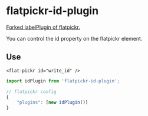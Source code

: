 # flatpickr-id-plugin

[Forked labelPlugin of flatpickr.](https://github.com/flatpickr/flatpickr/blob/master/src/plugins/labelPlugin/labelPlugin.ts)

You can control the id property on the flatpickr element.

## Use

```vue
<flat-pickr id="write_id" />
```

```javascript
import idPlugin from 'flatpickr-id-plugin';

// flatpickr config
{
    "plugins": [new idPlugin()]
}
```
